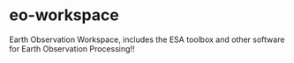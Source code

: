 # eo-workspace
Earth Observation Workspace, includes the ESA toolbox and other software for Earth Observation Processing!!
